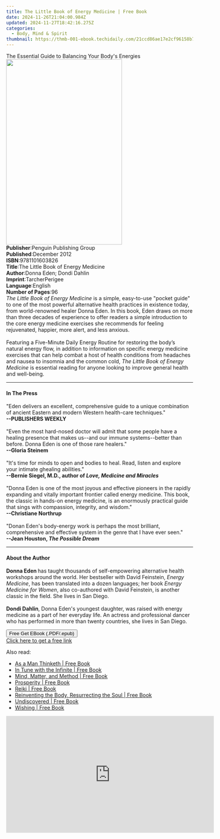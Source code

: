 ```yaml
---
title: The Little Book of Energy Medicine | Free Book
date: 2024-11-26T21:04:00.984Z
updated: 2024-11-27T18:42:16.275Z
categories:
  - Body, Mind & Spirit
thumbnail: https://thmb-001-ebook.techidaily.com/21ccd86ae17e2cf96158b7cfbdb9c3c2aeb5b53f09caa1fb13321987a634dada.jpg
---
```

<main id="book-container">
  <div class="flex flex-col">
    <div class="book-brief flex-1 py-6 px-4 sm:p-6 md:py-10 md:px-8">
      <!-- brief-->
      <div class="book-brief-main">
        The Essential Guide to Balancing Your Body's Energies
      </div>
    </div>
    <div
      class="book-meta-info flex-1 grid gap-4 col-start-1 col-end-3 row-start-1 sm:mb-6 sm:grid-cols-4 lg:gap-6 lg:col-start-2 lg:row-end-6 lg:row-span-6 lg:mb-0"
    >
      <div
        class="book-meta-info-left place-content-center mt-4 p-4 text-sm leading-6 col-start-2 col-span-2 dark:text-slate-400"
      >
        <img
          class="w-full h-500 object-cover rounded-lg sm:h-255 sm:col-span-2 lg:col-span-full"
          src="https://img-001-ebook.techidaily.com/0e9cc641eefa68a3a251786d504fd2408e67b5fbed2d5cbdd80024899ca85108.jpg"
          alt=""
          width="312"
          height="500"
        />
      </div>
      <div
        class="book-meta-info-right mt-2 col-start-1 row-start-2 col-span-3 self-center"
      >
        <!-- meta data  -->
        <div class="flex flex-col px-4 md:px-8">
          <div class="flex-1">
            <strong>Publisher</strong>:<span class="px-2"
              >Penguin Publishing Group</span
            >
          </div>
          <div class="flex-1">
            <strong>Published</strong>:<span class="px-2">December 2012</span>
          </div>
          <div class="flex-1">
            <strong>ISBN</strong>:<span class="px-2">9781101603826</span>
          </div>
          <div class="flex-1">
            <strong>Title</strong>:<span class="px-2"
              >The Little Book of Energy Medicine</span
            >
          </div>
          <div class="flex-1">
            <strong>Author</strong>:<span class="px-2"
              >Donna Eden; Dondi Dahlin</span
            >
          </div>
          <div class="flex-1">
            <strong>Imprint</strong>:<span class="px-2">TarcherPerigee</span>
          </div>
          <div class="flex-1">
            <strong>Language</strong>:<span class="px-2">English</span>
          </div>
          <div class="flex-1">
            <strong>Number of Pages</strong>:<span class="px-2">96</span>
          </div>
        </div>
      </div>
    </div>
    <div class="book-description flex-1 py-6 px-4 sm:p-6 md:py-10 md:px-8">
      <div class="book-description-main">
        <div accordion-content="" id="description">
          <i>The Little Book of Energy Medicine</i>&nbsp;is a simple,
          easy-to-use&nbsp;"pocket guide" to one of the most powerful
          alternative health practices in existence today, from world-renowned
          healer Donna Eden. In this book, Eden draws on more than three decades
          of experience to offer readers a simple introduction to the core
          energy medicine exercises she recommends for feeling rejuvenated,
          happier, more alert, and less anxious. <br /><br />Featuring a
          Five-Minute Daily Energy Routine for restoring the body’s natural
          energy flow, in addition to information on specific energy medicine
          exercises that can help combat a host of health conditions from
          headaches and nausea to insomnia and the common cold,
          <i>The Little Book of Energy Medicine</i> is essential reading for
          anyone looking to improve general health and well-being.
        </div>
      </div>
    </div>
    <div class="book-excerpts flex-1 py-6 px-4 sm:p-6 md:py-10 md:px-8">
      <!-- excerpts-->
      <div class="book-excerpts-main">
        <hr />
        <h4 class="placeholder placeholder-heading">
          <span>In The Press</span>
        </h4>
        <p>
          "Eden delivers an excellent, comprehensive guide to a unique
          combination of ancient Eastern and modern Western health-care
          techniques."<br /><b>--PUBLISHERS WEEKLY</b><br /><br />"Even the most
          hard-nosed doctor will admit that some people have a healing presence
          that makes us--and our immune systems--better than before. Donna Eden
          is one of those rare healers."<br /><b>--Gloria Steinem</b
          ><br /><br />"It's time for minds to open and bodies to heal. Read,
          listen and explore your intimate ghealing abilities."<br /><b
            >--Bernie Siegel, M.D., author of<i>
              Love, Medicine and Miracles</i
            ></b
          ><br /><br />"Donna Eden is one of the most joyous and effective
          pioneers in the rapidly expanding and vitally important frontier
          called energy medicine. This book, the classic in hands-on energy
          medicine, is an enormously practical guide that sings with compassion,
          integrity, and wisdom."<br /><b>--Christiane Northrup</b
          ><br /><br />"Donan Eden's body-energy work is perhaps the most
          brilliant, comprehensive and effective system in the genre that I have
          ever seen."<br /><b>--Jean Houston, <i>The Possible Dream</i></b>
        </p>
      </div>
    </div>
    <div class="book-about-author flex-1 py-6 px-4 sm:p-6 md:py-10 md:px-8">
      <!-- about author-->
      <div class="book-main-author-main">
        <hr />
        <h4 class="placeholder placeholder-heading">
          <span>About the Author</span>
        </h4>
        <p>
          <b>Donna Eden </b>has taught thousands of self-empowering alternative
          health workshops around the world. Her bestseller with David
          Feinstein, <i>Energy Medicine</i>, has been translated into a dozen
          languages; her book <i>Energy Medicine for Women</i>, also co-authored
          with David Feinstein, is another classic in the field. She lives in
          San Diego.<br /><br /><b>Dondi Dahlin</b>, Donna Eden's youngest
          daughter, was raised with energy medicine as a part of her everyday
          life. An actress and professional dancer who has performed in more
          than twenty countries, she lives in San Diego.
        </p>
      </div>
    </div>
    <div class="book-free-get flex-1 py-6 px-4 sm:p-6 md:py-10 md:px-8">
      <button
        id="btn-free-get"
        class="bg-blue-500 hover:bg-blue-700 text-white font-bold py-2 px-4 rounded"
      >
        Free Get EBook (.PDF/.epub)
      </button>
      <div id="countdown-display" class="px-2 text-lg mt-2"></div>
      <a
        id="free-link"
        class="hidden bg-blue-500 hover:bg-blue-700 text-white font-bold py-2 px-4 rounded"
        href="https://www.ebooks.com/en-us/book/976827/the-little-book-of-energy-medicine/donna-eden/"
        target="_blank"
        >Click here to get a free link</a
      >
    </div>
    <script>
      let countdownTime = 0;
      let countdownInterval = null;
      document
        .getElementById('btn-free-get')
        .addEventListener('click', startCountdown);
      function startCountdown() {
        countdownTime = new Date().getTime() + 60000 * 3;
        countdownInterval = setInterval(updateCountdown, 1000);
        document.getElementById('btn-free-get').disabled = true;
        document
          .getElementById('btn-free-get')
          .classList.add('bg-gray-500', 'cursor-not-allowed');
      }
      function updateCountdown() {
        let currentTime = new Date().getTime();
        let timeLeft = countdownTime - currentTime;
        let secondsLeft = Math.floor(timeLeft / 1000);
        document.getElementById('countdown-display').innerHTML =
          `Remaining time: ${secondsLeft} seconds.`;
        if (secondsLeft <= 0) {
          clearInterval(countdownInterval);
          document.getElementById('btn-free-get').classList.add('hidden');
          document.getElementById('free-link').classList.remove('hidden');
          document.getElementById('countdown-display').innerHTML = '';
        }
      }
    </script>
  </div>
</main>

<ins class="adsbygoogle"
      style="display:block"
      data-ad-client="ca-pub-7571918770474297"
      data-ad-slot="8358498916"
      data-ad-format="auto"
      data-full-width-responsive="true"></ins>
    

<span class="atpl-alsoreadstyle">Also read:</span>
<div><ul>
<li><a href="https://novels-ebooks.techidaily.com/347591-9781101215975-as-a-man-thinketh/"><u>As a Man Thinketh | Free Book</u></a></li>
<li><a href="https://novels-ebooks.techidaily.com/347641-9781440632556-in-tune-with-the-infinite/"><u>In Tune with the Infinite | Free Book</u></a></li>
<li><a href="https://novels-ebooks.techidaily.com/345353-9780816662395-mind-matter-and-method/"><u>Mind, Matter, and Method | Free Book</u></a></li>
<li><a href="https://novels-ebooks.techidaily.com/347699-9781440634383-prosperity/"><u>Prosperity | Free Book</u></a></li>
<li><a href="https://novels-ebooks.techidaily.com/347703-9781440634604-reiki/"><u>Reiki | Free Book</u></a></li>
<li><a href="https://novels-ebooks.techidaily.com/345808-9780307452344-reinventing-the-body-resurrecting-the-soul/"><u>Reinventing the Body, Resurrecting the Soul | Free Book</u></a></li>
<li><a href="https://novels-ebooks.techidaily.com/347480-9781416584285-undiscovered/"><u>Undiscovered | Free Book</u></a></li>
<li><a href="https://novels-ebooks.techidaily.com/345048-9781416560401-wishing/"><u>Wishing | Free Book</u></a></li>
</ul></div>

<!-- affiliate ads begin -->
<iframe width="560" height="315" src="https://www.youtube.com/embed/lCpzYpVPIZA?si=hNte-mPRIzjvqpRy&autoplay=1" title="YouTube video player" frameborder="0" allow="accelerometer; autoplay; clipboard-write; encrypted-media; gyroscope; picture-in-picture; web-share" referrerpolicy="strict-origin-when-cross-origin" allowfullscreen></iframe>
<!-- affiliate ads end -->

